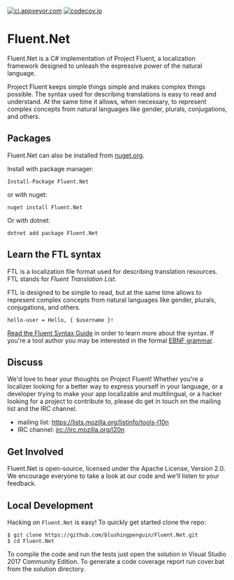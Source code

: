 [![ci.appveyor.com](https://ci.appveyor.com/api/projects/status/github/blushingpenguin/Fluent.Net?branch=master&svg=true)](https://ci.appveyor.com/api/projects/status/github/blushingpenguin/Fluent.Net?branch=master&svg=true)
[![codecov.io](https://codecov.io/gh/blushingpenguin/Fluent.Net/coverage.svg?branch=master)](https://codecov.io/gh/blushingpenguin/Fluent.Net?branch=master)

Fluent.Net
==========

Fluent.Net is a C# implementation of Project Fluent, a localization
framework designed to unleash the expressive power of the natural language.

Project Fluent keeps simple things simple and makes complex things possible.
The syntax used for describing translations is easy to read and understand.  At
the same time it allows, when necessary, to represent complex concepts from
natural languages like gender, plurals, conjugations, and others.


Packages
--------

Fluent.Net can also be installed from [nuget.org](https://www.nuget.org/packages/Fluent.Net/).

Install with package manager:

    Install-Package Fluent.Net

or with nuget:

    nuget install Fluent.Net

Or with dotnet:

    dotnet add package Fluent.Net


Learn the FTL syntax
--------------------

FTL is a localization file format used for describing translation resources.
FTL stands for _Fluent Translation List_.

FTL is designed to be simple to read, but at the same time allows to represent
complex concepts from natural languages like gender, plurals, conjugations,
and others.

    hello-user = Hello, { $username }!

[Read the Fluent Syntax Guide][] in order to learn more about the syntax.  If
you're a tool author you may be interested in the formal [EBNF grammar][].

[Read the Fluent Syntax Guide]: http://projectfluent.org/fluent/guide/
[EBNF grammar]: https://github.com/projectfluent/fluent/tree/master/spec


Discuss
-------

We'd love to hear your thoughts on Project Fluent!  Whether you're a localizer looking 
for a better way to express yourself in your language, or a developer trying to 
make your app localizable and multilingual, or a hacker looking for a project 
to contribute to, please do get in touch on the mailing list and the IRC 
channel.

 - mailing list: https://lists.mozilla.org/listinfo/tools-l10n
 - IRC channel: [irc://irc.mozilla.org/l20n](irc://irc.mozilla.org/l20n)


Get Involved
------------

Fluent.Net is open-source, licensed under the Apache License, Version 2.0.  We 
encourage everyone to take a look at our code and we'll listen to your 
feedback.


Local Development
-----------------

Hacking on `Fluent.Net` is easy! To quickly get started clone the repo:

    $ git clone https://github.com/blushingpenguin/Fluent.Net.git
    $ cd Fluent.Net

To compile the code and run the tests just open the solution in 
Visual Studio 2017 Community Edition.  To generate a code coverage report
run cover.bat from the solution directory.
